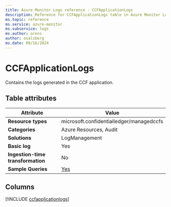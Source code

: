 ```yaml
---
title: Azure Monitor Logs reference - CCFApplicationLogs
description: Reference for CCFApplicationLogs table in Azure Monitor Logs.
ms.topic: reference
ms.service: azure-monitor
ms.subservice: logs
ms.author: orens
author: osalzberg
ms.date: 09/16/2024
---
```


# CCFApplicationLogs

Contains the logs generated in the CCF application.


## Table attributes

|Attribute|Value|
|---|---|
|**Resource types**|microsoft.confidentialledger/managedccfs|
|**Categories**|Azure Resources, Audit|
|**Solutions**| LogManagement|
|**Basic log**|Yes|
|**Ingestion-time transformation**|No|
|**Sample Queries**|[Yes](/azure/azure-monitor/reference/queries/ccfapplicationlogs)|



## Columns
  
[!INCLUDE [ccfapplicationlogs](~/reusable-content/ce-skilling/azure/includes/azure-monitor/reference/tables/ccfapplicationlogs-include.md)]
